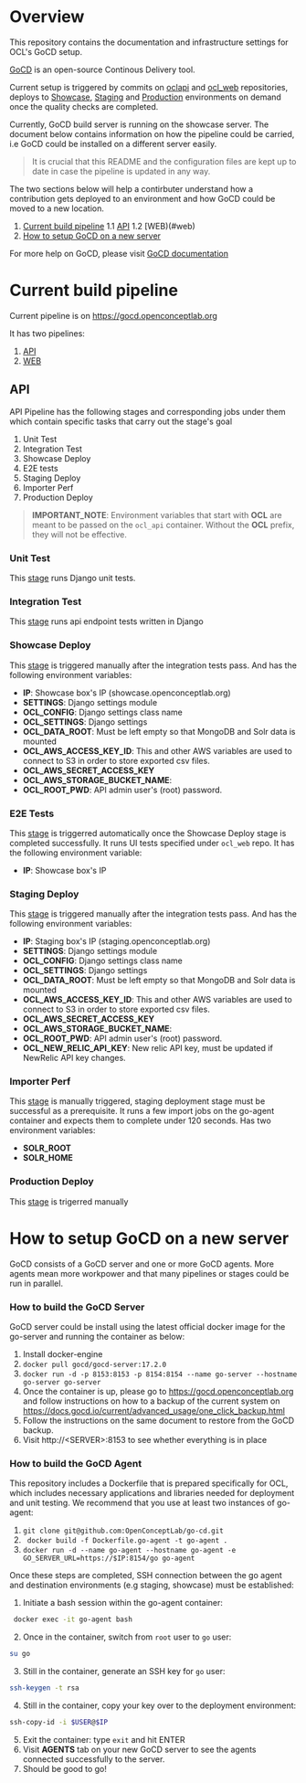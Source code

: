 # Overview

This repository contains the documentation and infrastructure settings for OCL's GoCD setup. 

[GoCD](https://www.gocd.io/) is an open-source Continous Delivery tool.

Current setup is triggered by commits on [oclapi](https://github.com/OpenConceptLab/oclapi) and [ocl_web](https://github.com/OpenConceptLab/ocl_web) repositories, deploys to [Showcase](https://showcase.openconceptlab.org), [Staging](https://staging.openconceptlab.org) and [Production](https://www.openconceptlab.org) environments on demand once the quality checks are completed.


Currently, GoCD build server is running on the showcase server. The document below contains information on how the pipeline could be carried, i.e GoCD could be installed on a different server easily. 


> It is crucial that this README and the configuration files are kept up to date in case the pipeline is updated in any way.

The two sections below will help a contirbuter understand how a contribution gets deployed to an environment and how GoCD could be moved to a new location.

   1. [Current build pipeline](#current-build-pipeline)
   1.1 [API](#api)
   1.2 [WEB)(#web)
   2. [How to setup GoCD on a new server](#how-to-setup-gocd-on-a-new-server)
  
   
For more help on GoCD, please visit [GoCD documentation](https://docs.gocd.io/current/)

# Current build pipeline

Current pipeline is on https://gocd.openconceptlab.org

It has two pipelines:
   1. [API](#api)
   2. [WEB](#web)
    
## API

API Pipeline has the following stages and corresponding jobs under them which contain specific tasks that carry out the stage's goal
  1. Unit Test
  2. Integration Test
  3. Showcase Deploy
  4. E2E tests
  5. Staging Deploy
  6. Importer Perf
  7. Production Deploy
  
  > __IMPORTANT_NOTE__: Environment variables that start with __OCL__ are meant to be passed on the `ocl_api` container. Without the __OCL__ prefix, they will not be effective.
  
  
### Unit Test
   
This [stage](https://gocd.openconceptlab.org/go/admin/templates/OCL_API/stages/Unit_Test) runs Django unit tests.

### Integration Test
  
This [stage](https://gocd.openconceptlab.org/go/admin/templates/OCL_API/stages/Integration_Test) runs api endpoint tests written in Django

### Showcase Deploy

This [stage](https://gocd.openconceptlab.org/go/admin/templates/OCL_API/stages/Showcase_Deploy) is triggered manually after the integration tests pass. And has the following environment variables:
   * __IP__: Showcase box's IP (showcase.openconceptlab.org)
   * __SETTINGS__: Django settings module
   * __OCL_CONFIG__: Django settings class name 
   * __OCL_SETTINGS__: Django settings
   * __OCL_DATA_ROOT__: Must be left empty so that MongoDB and Solr data is mounted
   * __OCL_AWS_ACCESS_KEY_ID__: This and other AWS variables are used to connect to S3 in order to store exported csv files.
   * __OCL_AWS_SECRET_ACCESS_KEY__
   * __OCL_AWS_STORAGE_BUCKET_NAME__:
   * __OCL_ROOT_PWD__: API admin user's (root) password.
   
### E2E Tests

This [stage](https://gocd.openconceptlab.org/go/admin/templates/OCL_API/stages/E2E) is triggerred automatically once the Showcase Deploy stage is completed successfully. It runs UI tests specified under `ocl_web` repo. It has the following environment variable:
   * __IP__: Showcase box's IP
   
### Staging Deploy

This [stage](https://gocd.openconceptlab.org/go/admin/templates/OCL_API/stages/Staging_Deploy) is triggered manually after the integration tests pass. And has the following environment variables:
   * __IP__: Staging box's IP (staging.openconceptlab.org)
   * __SETTINGS__: Django settings module
   * __OCL_CONFIG__: Django settings class name 
   * __OCL_SETTINGS__: Django settings
   * __OCL_DATA_ROOT__: Must be left empty so that MongoDB and Solr data is mounted
   * __OCL_AWS_ACCESS_KEY_ID__: This and other AWS variables are used to connect to S3 in order to store exported csv files.
   * __OCL_AWS_SECRET_ACCESS_KEY__
   * __OCL_AWS_STORAGE_BUCKET_NAME__:
   * __OCL_ROOT_PWD__: API admin user's (root) password.
   * __OCL_NEW_RELIC_API_KEY__: New relic API key, must be updated if NewRelic API key changes.
   
### Importer Perf

This [stage](https://gocd.openconceptlab.org/go/admin/templates/OCL_API/stages/Importer_Perf/) is manually triggered, staging deployment stage must be successful as a prerequisite. It runs a few import jobs on the go-agent container and expects them to complete under 120 seconds. Has two environment variables:
   * __SOLR_ROOT__
   * __SOLR_HOME__
   
### Production Deploy

This [stage]() is trigerred manually
   
   
# How to setup GoCD on a new server

GoCD consists of a GoCD server and one or more GoCD agents. More agents mean more workpower and that many pipelines or stages could be run in parallel.

### How to build the GoCD Server

GoCD server could be install using the latest official docker image for the go-server and running the container as below:

   1. Install docker-engine
   2. ``` docker pull gocd/gocd-server:17.2.0 ```
   3. ``` docker run -d -p 8153:8153 -p 8154:8154 --name go-server --hostname go-server go-server ```
   4. Once the container is up, please go to https://gocd.openconceptlab.org and follow instructions on how to a backup of the current system on https://docs.gocd.io/current/advanced_usage/one_click_backup.html
   5. Follow the instructions on the same document to restore from the GoCD backup.
   6. Visit http://\<SERVER\>:8153 to see whether everything is in place

### How to build the GoCD Agent

This repository includes a Dockerfile that is prepared specifically for OCL, which includes necessary applications and libraries needed for deployment and unit testing. We recommend that you use at least two instances of go-agent:

   1. ``` git clone git@github.com:OpenConceptLab/go-cd.git ```
   2. ``` docker build -f Dockerfile.go-agent -t go-agent .```
   3. ``` docker run -d --name go-agent --hostname go-agent -e GO_SERVER_URL=https://$IP:8154/go go-agent ```
   
Once these steps are completed, SSH connection between the go agent and destination environments (e.g staging, showcase) must be established:

   1. Initiate a bash session within the go-agent container:
   ```sh
    docker exec -it go-agent bash
   ```
   2. Once in the container, switch from `root` user to `go` user:
   ```sh
   su go
   ```
   3. Still in the container, generate an SSH key for `go` user:
   ```sh
   ssh-keygen -t rsa
   ```
   4. Still in the container, copy your key over to the deployment environment:
   ```sh
   ssh-copy-id -i $USER@$IP
   ```
   5. Exit the container: type ```exit``` and hit ENTER
   6. Visit __AGENTS__ tab on your new GoCD server to see the agents connected successfully to the server.
   7. Should be good to go!
   









